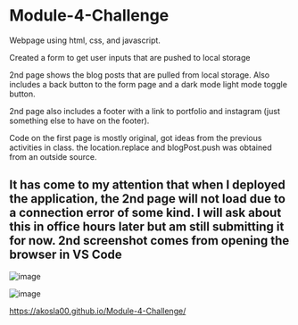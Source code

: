 # Module-4-Challenge

Webpage using html, css, and javascript.

Created a form to get user inputs that are pushed to local storage

2nd page shows the blog posts that are pulled from local storage. Also includes a back button to the form page and a dark mode light mode toggle button.

2nd page also includes a footer with a link to portfolio and instagram (just something else to have on the footer). 

Code on the first page is mostly original, got ideas from the previous activities in class.
  the location.replace and blogPost.push was obtained from an outside source.

## It has come to my attention that when I deployed the application, the 2nd page will not load due to a connection error of some kind. I will ask about this in office hours later but am still submitting it for now. 2nd screenshot comes from opening the browser in VS Code

  ![image](https://github.com/akosla00/Module-4-Challenge/assets/160696834/3a36121d-e349-4b2c-912c-3e217a04b706)

![image](https://github.com/akosla00/Module-4-Challenge/assets/160696834/cb9d7883-afbe-4680-9a9f-745219ec72fa)

https://akosla00.github.io/Module-4-Challenge/





  
